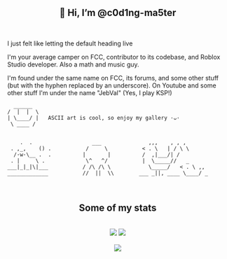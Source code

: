 <h2 align="center">👋 Hi, I’m @c0d1ng-ma5ter</h2>
<br/>

I just felt like letting the default heading live

I'm your average camper on FCC, contributor to its codebase, and Roblox Studio developer. Also a math and music guy.

I'm found under the same name on FCC, its forums, and some other stuff (but with the hyphen replaced by an underscore). On Youtube and some other stuff I'm under the name "JebVal" (Yes, I play KSP!)

```
  ______
/  |  |  \
| \____/ |   ASCII art is cool, so enjoy my gallery ·ᴗ·
 \ ____ /


    .  .                   ___               ,,,    , , ,
 . ,_,    () .           /     \           < . \   | / \ \
  /·w·\__ .  .          |       |          /  ,|___/| /     
 . |     \ .             \^   ^/           |  \_____//   _
___|_|_|\|___           / /\ /\ \            \_____/   < . \ ,,
_____________           //  ||  \\        ___ _||, ____ \____/ _

```
<br/>
<h2 align="center">Some of my stats</h2>
<p align="center">
<br/>
<img src="https://github-readme-stats.vercel.app/api?username=c0d1ng-ma5ter&show_icons=true&count_private=true&theme=material-palenight&hide_border=true&hide=issues,contribs&bg_color=00000000">
<img src="https://github-readme-stats.vercel.app/api/top-langs/?username=c0d1ng-ma5ter&layout=compact&hide_border=true&theme=material-palenight&bg_color=00000000&langs_count=6">
<br/>
<br/>
<img src="https://komarev.com/ghpvc/?username=c0d1ng-ma5ter&color=blueviolet">
</p>

<!---
c0d1ng-ma5ter/c0d1ng-ma5ter is a ✨ special ✨ repository because its `README.md` (this file) appears on your GitHub profile.
You can click the Preview link to take a look at your changes.
--->
